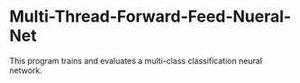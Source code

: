 # Multi-Thread-Forward-Feed-Nueral-Net
This program trains and evaluates a multi-class classification neural network.

